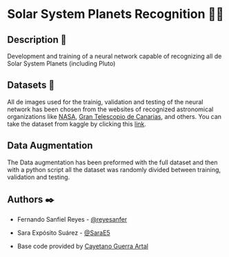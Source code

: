 # Solar System Planets Recognition :milky_way::telescope:
## Description :page_with_curl:
Development and training of a neural network capable of recognizing all de Solar System Planets (including Pluto)

## Datasets :open_file_folder:
All de images used for the trainig, validation and testing of the neural network has been chosen from the websites of recognized astronomical organizations like [NASA](https://www.nasa.gov/multimedia/imagegallery/index.html), [Gran Telescopio de Canarias](http://www.gtc.iac.es), and others. You can take the dataset from kaggle by clicking this [link](https://www.kaggle.com/datasets/fernandosanfielreyes/solar-system-planets).

## Data Augmentation
The Data augmentation has been preformed with the full dataset and then with a python script all the dataset was randomly divided between training, validation and testing.

## Authors :black_nib:
  - Fernando Sanfiel Reyes - [@reyesanfer](https://github.com/reyesanfer)
  - Sara Expósito Suárez - [@SaraE5](https://github.com/SaraE5)

  - Base code provided by [Cayetano Guerra Artal](https://cayetanoguerra.github.io/ia/)
